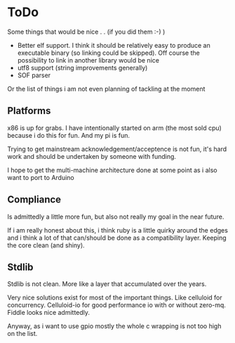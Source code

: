 ToDo
=====

Some things that would be nice . . (if you did them :-) )

- Better elf support. I think it should be relatively easy to produce an executable binary (so linking
    could be skipped). Off course the possibility to link in another library would be nice
- utf8 support (string improvements generally)
- SOF parser

Or the list of things i am not even planning of tackling at the moment


Platforms
---------

x86 is up for grabs. I have intentionally started on arm (the most sold cpu) because i do this for fun.
And my pi is fun.

Trying to get mainstream acknowledgement/acceptence is not fun, it's hard work and should be undertaken by
someone with funding.

I hope to get the multi-machine architecture done at some point as i also want to port to Arduino

Compliance
----------

Is admittedly a little more fun, but also not really my goal in the near future.

If i am really honest about this, i think ruby is a little quirky around the edges and i
think a lot of that can/should be done as a compatibility layer. Keeping the core clean (and shiny).

Stdlib
------

Stdlib is not clean. More like a layer that accumulated over the years.

Very nice solutions exist for most of the important things. Like celluloid for concurrency. Celluloid-io for
good performance io with or without zero-mq. Fiddle looks nice admittedly.

Anyway, as i want to use gpio mostly the whole c wrapping is not too high on the list.
